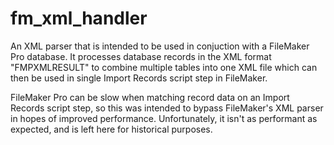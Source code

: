 # fm_xml_handler

An XML parser that is intended to be used in conjuction with a FileMaker Pro database. It processes database records in the XML format "FMPXMLRESULT" to combine multiple tables into one XML file which can then be used in single Import Records script step in FileMaker. 

FileMaker Pro can be slow when matching record data on an Import Records script step, so this was intended to bypass FileMaker's XML parser in hopes of improved performance. Unfortunately, it isn't as performant as expected, and is left here for historical purposes.
